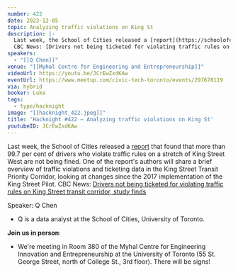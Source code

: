 ```yaml
---
number: 422
date: 2023-12-05
topic: Analyzing traffic violations on King St
description: |-
  Last week, the School of Cities released a [report](https://schoolofcities.github.io/king-street-toronto/traffic-violations) that found that more than 99.7 per cent of drivers who violate traffic rules on a stretch of King Street West are not being fined. One of the report's authors will share a brief overview of traffic violations and ticketing data in the King Street Transit Priority Corridor, looking at changes since the 2017 implementation of the King Street Pilot.
  CBC News: [Drivers not being ticketed for violating traffic rules on King Street transit corridor, study finds](https://www.cbc.ca/news/canada/toronto/university-of-toronto-study-king-street-transit-priority-corridor-traffic-violations-1.7044404)
speakers:
  - "[[Q Chen]]"
venue: "[[Myhal Centre for Engineering and Entrepreneurship]]"
videoUrl: https://youtu.be/JCrEwZxdKAw
eventUrl: https://www.meetup.com/civic-tech-toronto/events/297678119
via: hybrid
booker: Luke
tags:
  - type/hacknight
image: "[[hacknight_422.jpeg]]"
title: 'Hacknight #422 – Analyzing traffic violations on King St'
youtubeID: JCrEwZxdKAw
---
```

Last week, the School of Cities released a [report](https://schoolofcities.github.io/king-street-toronto/traffic-violations) that found that more than 99.7 per cent of drivers who violate traffic rules on a stretch of King Street West are not being fined. One of the report's authors will share a brief overview of traffic violations and ticketing data in the King Street Transit Priority Corridor, looking at changes since the 2017 implementation of the King Street Pilot.
CBC News: [Drivers not being ticketed for violating traffic rules on King Street transit corridor, study finds](https://www.cbc.ca/news/canada/toronto/university-of-toronto-study-king-street-transit-priority-corridor-traffic-violations-1.7044404)

Speaker: Q Chen

* Q is a data analyst at the School of Cities, University of Toronto.

**Join us in person**:

* We're meeting in Room 380 of the Myhal Centre for Engineering Innovation and Entrepreneurship at the University of Toronto (55 St. George Street, north of College St., 3rd floor). There will be signs!

